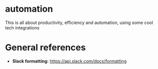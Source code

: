 # automation
This is all about productivity, efficiency and automation, using some cool tech integrations

# General references
- **Slack formatting:** https://api.slack.com/docs/formatting
